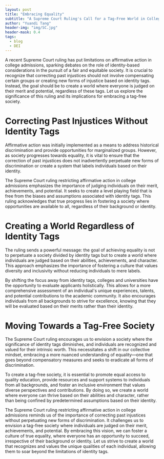 ```yaml
---
layout: post
title: "Embracing Equality"
subtitle: "A Supreme Court Ruling's Call for a Tag-Free World in College Admissions"
author: "Yuandi Tang"
header-img: "img/SC.jpg"
header-mask: 0.4
tags:
  - blog
  - DEI
---
```

A recent Supreme Court ruling has put limitations on affirmative action in college admissions, sparking debates on the role of identity-based considerations in the pursuit of a fair and equitable society. It is crucial to recognize that correcting past injustices should not involve compensating certain groups or creating new forms of injustice based on identity tags. Instead, the goal should be to create a world where everyone is judged on their merit and potential, regardless of these tags. Let us explore the significance of this ruling and its implications for embracing a tag-free society.

# Correcting Past Injustices Without Identity Tags
Affirmative action was initially implemented as a means to address historical discrimination and provide opportunities for marginalized groups. However, as society progresses towards equality, it is vital to ensure that the correction of past injustices does not inadvertently perpetuate new forms of discrimination or create a system that labels individuals based on their identity.

The Supreme Court ruling restricting affirmative action in college admissions emphasizes the importance of judging individuals on their merit, achievements, and potential. It seeks to create a level playing field that is free from the biases and assumptions associated with identity tags. This ruling acknowledges that true progress lies in fostering a society where opportunities are available to all, regardless of their background or identity.

# Creating a World Regardless of Identity Tags
The ruling sends a powerful message: the goal of achieving equality is not to perpetuate a society divided by identity tags but to create a world where individuals are judged based on their abilities, achievements, and character. This approach emphasizes the importance of fostering a culture that values diversity and inclusivity without reducing individuals to mere labels.

By shifting the focus away from identity tags, colleges and universities have the opportunity to evaluate applicants holistically. This allows for a more comprehensive assessment of an individual's unique experiences, talents, and potential contributions to the academic community. It also encourages individuals from all backgrounds to strive for excellence, knowing that they will be evaluated based on their merits rather than their identity.

# Moving Towards a Tag-Free Society
The Supreme Court ruling encourages us to envision a society where the significance of identity tags diminishes, and individuals are recognized and valued for their intrinsic worth. This necessitates a shift in our collective mindset, embracing a more nuanced understanding of equality—one that goes beyond compensatory measures and seeks to eradicate all forms of discrimination.

To create a tag-free society, it is essential to promote equal access to quality education, provide resources and support systems to individuals from all backgrounds, and foster an inclusive environment that values diverse perspectives and contributions. By doing so, we create a world where everyone can thrive based on their abilities and character, rather than being confined by predetermined assumptions based on their identity.


The Supreme Court ruling restricting affirmative action in college admissions reminds us of the importance of correcting past injustices without perpetuating new forms of discrimination. It challenges us to envision a tag-free society where individuals are judged on their merit, achievements, and potential. By embracing this vision, we can foster a culture of true equality, where everyone has an opportunity to succeed, irrespective of their background or identity. Let us strive to create a world that recognizes and values the unique qualities of each individual, allowing them to soar beyond the limitations of identity tags.
